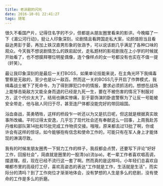```yaml
---
title: 老派剧的闪光
date: 2016-10-01 22:41:27
tags: 随笔
---
```


很久不看国产片，记得住名字的不少，但都是从朋友圈里看来的影评。今晚瞄了一下《湄公河行动》，挺让人印象深刻，论剧情且看跨国走私大案，论颜值担当且看益达男彭于晏，再加上铁汉直男形象的张涵予，可以说该剧几乎满足了各种口味的观众。今天我不想说剧情怎么的跌宕起伏，走私题材的影视剧我在上小学的时候就开始看了，也不想膜拜哪位明星偶像，连个像样点的女一号都没有也实在不值一提（奸笑）。
<!-- more -->

最让我印象深刻的是最后一关打BOSS，如果单论技能来说，在主角光环下我缉毒警察是无敌的，至少也是以一敌百。然而这一关的BOSS几乎开启了作弊模式，我缉毒战士被下了死命令，为了得到罪犯口中的情报，要求必须抓活的。想想在战场上能够击毙敌方又能全身而退的已经是九死一生，要在不被伤害的情况下制服对方，这个代价太大了。结局也确实惨痛，彭于晏饰演的卧底警察为了让反一号能被安全带走，他与敌人同归于尽，甚至连尸体都没能完好的带回祖国。

浴血奋战，英勇牺牲，这样的桥段乍一听还以为又是抗日呢，但这就是根据真实故事所改编。平时过得太安逸，几乎忘了现代社会还有奉献这么一回事，上周我赴苏丹维和部队第14批和15批完成工作物资交接。哦哦，原来都去过13批了啊，你或许会有这样的惊讶。如今能够抱有信念和使命工作的，可能只有在军人身上才能体现的淋漓尽致。

我有的时候发朋友圈秀一下努力工作的样子，我叔都会点赞，还要写下评论"好好工作，回报社会"，简直就是圈里的一股清(qi)流(pa)。老一辈工作者喜欢唱高调，摆道理。叔，现在已经不流行这一套了啊。然而真的是这样吗，小年轻们总喜欢自嘲都市里的高级打工仔，喜欢高姿态的表达"工作就是工作，生活就是生活"，而实际分的清吗？到了工作岗位才渐渐地体会，没有梦想的人生是多么的悲剧，没有使命的工作是多么的折磨。